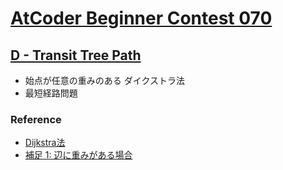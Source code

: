 # [AtCoder Beginner Contest 070](https://atcoder.jp/contests/abc070/tasks)

## [D - Transit Tree Path](https://atcoder.jp/contests/abc070/tasks/abc070_d)
- 始点が任意の重みのある ダイクストラ法
- 最短経路問題

### Reference
- [Dijkstra法](https://qiita.com/ta-ka/items/a023a11efe17ab097433#dijkstra%E6%B3%95)
- [補足 1: 辺に重みがある場合](https://qiita.com/drken/items/4a7869c5e304883f539b#%E8%A3%9C%E8%B6%B3-1-%E8%BE%BA%E3%81%AB%E9%87%8D%E3%81%BF%E3%81%8C%E3%81%82%E3%82%8B%E5%A0%B4%E5%90%88)
